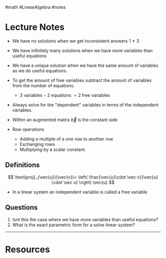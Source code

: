 #math #LinearAlgebra #notes 

# Lecture Notes
- We have no solutions when we get inconsistent answers $1 \ne 3$
- We have infinitely many solutions when we have more variables than useful equations 
- We have a unique solution when we have the same amount of variables as we do useful equations. 
- To get the amount of free variables subtract the amount of variables from the number of equations. 
	- $3 \text{ variables} -2 \text{ equations }= 2\text{ free variables}$
- Always solve for the "dependent" variables in terms of the independent variables. 




- Within an augmented matrix $\vec{b}$ is the constant side 

- Row operations
	- Adding a multiple of a one row to another row
	- Exchanging rows 
	- Multiplying by a scalar constant. 


## Definitions
$$
\text{proj}_{\vec{u}}(\vec{v})= \left( \frac{\vec{u}\cdot \vec v}{\vec{u} \cdot \vec u} \right) \vec{u}
$$



- In a linear system an independent variable is called a free variable 



## Questions
1. Isnt this the case where we have more variables than useful equations?
2. What is the exact parametric form for a solve linear system?






---
# Resources 